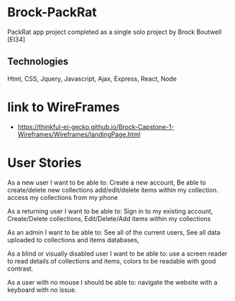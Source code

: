 # Brock-PackRat 

PackRat app project completed as a single solo project by Brock Boutwell [EI34]

## Technologies

Html, CSS, Jquery, Javascript, Ajax, Express, React, Node 

# link to WireFrames 
* https://thinkful-ei-gecko.github.io/Brock-Capstone-1-Wireframes/Wireframes/landingPage.html

# User Stories

As a new user I want to be able to: 
  Create a new account, 
  Be able to create/delete new collections 
  add/edit/delete items within my collection.
  access my collections from my phone
  
 As a returning user I want to be able to:
  Sign in to my existing account,
  Create/Delete collections,
  Edit/Delete/Add items within my collections
  
 As an admin I want to be able to:
  See all of the current users,
  See all data uploaded to collections and items databases,
  
As a blind or visually disabled user I want to be able to:
  use a screen reader to read details of collections and items,
  colors to be readable with good contrast.
  
As a user with no mouse I should be able to:
  navigate the website with a keyboard with no issue.